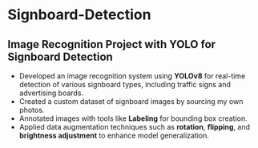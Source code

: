 # Signboard-Detection

## Image Recognition Project with YOLO for Signboard Detection

- Developed an image recognition system using **YOLOv8** for real-time detection of various signboard types, including traffic signs and advertising boards.
- Created a custom dataset of signboard images by sourcing my own photos.
- Annotated images with tools like **Labeling** for bounding box creation.
- Applied data augmentation techniques such as **rotation**, **flipping**, and **brightness adjustment** to enhance model generalization.
